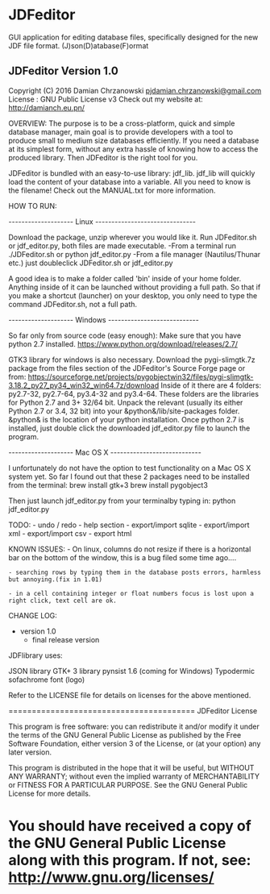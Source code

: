 # JDFeditor
GUI application for editing database files,
specifically designed for the new JDF file format.
(J)son(D)atabase(F)ormat


JDFeditor Version 1.0
----------------------------------------------------------------------------
Copyright (C) 2016 Damian Chrzanowski
pjdamian.chrzanowski@gmail.com
License : GNU Public License v3
Check out my website at: http://damianch.eu.pn/


OVERVIEW:
The purpose is to be a cross-platform, quick and simple database manager,
main goal is to provide developers with a tool
to produce small to medium size databases efficiently.
If you need a database at its simplest form, without any
extra hassle of knowing how to access the produced library.
Then JDFeditor is the right tool for you.

JDFeditor is bundled with an easy-to-use library: jdf_lib.
jdf_lib will quickly load the content of your database into a variable.
All you need to know is the filename!
Check out the MANUAL.txt for more information.


HOW TO RUN:

-------------------- Linux -------------------------------

Download the package, unzip wherever you would like it. Run JDFeditor.sh or jdf_editor.py,
both files are made executable.
  -From a terminal run   ./JDFeditor.sh   or  python jdf_editor.py
  -From a file manager (Nautilus/Thunar etc.) just doubleclick JDFeditor.sh   or   jdf_editor.py

A good idea is to make a folder called 'bin' inside of your home folder.
Anything inside of it can be launched without providing a full path.
So that if you make a shortcut (launcher) on your desktop,
you only need to type the command JDFeditor.sh, not a full path.


-------------------- Windows ----------------------------

So far only from source code (easy enough):
Make sure that you have python 2.7 installed.  https://www.python.org/download/releases/2.7/

GTK3 library for windows is also necessary. Download the pygi-slimgtk.7z package from
the files section of the JDFeditor's Source Forge page or from:
https://sourceforge.net/projects/pygobjectwin32/files/pygi-slimgtk-3.18.2_py27_py34_win32_win64.7z/download
Inside of it there are 4 folders: py2.7-32, py2.7-64, py3.4-32 and py3.4-64.
These folders are the libraries for Python 2.7 and 3+ 32/64 bit.
Unpack the relevant (usually its either Python 2.7 or 3.4, 32 bit) into your &python&/lib/site-packages folder.
&python& is the location of your python installation.
Once python 2.7 is installed, just double click the downloaded jdf_editor.py file to launch the program.


 -------------------- Mac OS X ----------------------------


 I unfortunately do not have the option to test functionality on a Mac OS X system yet.
 So far I found out that these 2 packages need to be installed from the terminal:
  brew install gtk+3
  brew install pygobject3

 Then just launch jdf_editor.py from your terminalby typing in:
 python jdf_editor.py




TODO:
    - undo / redo
    - help section
    - export/import sqlite
    - export/import xml
    - export/import csv
    - export html


KNOWN ISSUES:
    - On linux, columns do not resize if there is a horizontal bar on the bottom of the window,
      this is a bug filed some time ago....

    - searching rows by typing them in the database posts errors, harmless but annoying.(fix in 1.01)

    - in a cell containing integer or float numbers focus is lost upon a right click, text cell are ok.


CHANGE LOG:

- version 1.0
    - final release version



JDFlibrary uses:

JSON library
GTK+ 3 library
pynsist 1.6  (coming for Windows)
Typodermic sofachrome font (logo)

Refer to the LICENSE file for details on licenses for the above mentioned.


========================================
JDFeditor License

This program is free software: you can redistribute it and/or modify
it under the terms of the GNU General Public License as published by
the Free Software Foundation, either version 3 of the License, or
(at your option) any later version.

This program is distributed in the hope that it will be useful,
but WITHOUT ANY WARRANTY; without even the implied warranty of
MERCHANTABILITY or FITNESS FOR A PARTICULAR PURPOSE.  See the
GNU General Public License for more details.

You should have received a copy of the GNU General Public License
along with this program. If not, see:
http://www.gnu.org/licenses/
========================================
